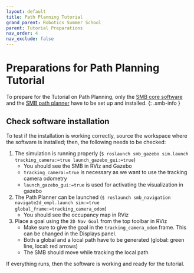 ```yaml
---
layout: default
title: Path Planning Tutorial
grand_parent: Robotics Summer School
parent: Tutorial Preparations
nav_order: 4
nav_exclude: false
---
```


# Preparations for Path Planning Tutorial

To prepare for the Tutorial on Path Planning, only the [SMB core software](../../core-software/installation_core.md) and the [SMB path planner](../../core-software/autonomy_software.md#path-planning) have to be set up and installed.
{: .smb-info }

## Check software installation

To test if the installation is working correctly, source the workspace where the software is installed; then, the following needs to be checked:

1. The simulation is running properly (`$ roslaunch smb_gazebo sim.launch tracking_camera:=true launch_gazebo_gui:=true`)
   * You should see the SMB in RViz and Gazebo
   * `tracking_camera:=true` is necessary as we want to use the tracking camera odometry
   * `launch_gazebo_gui:=true` is used for activating the visualization in gazebo
2. The Path Planner can be launched (`$ roslaunch smb_navigation navigate2d_ompl.launch sim:=true global_frame:=tracking_camera_odom`)
   * You should see the occupancy map in RViz
3. Place a goal using the `2D Nav Goal` from the top toolbar in RViz
   * Make sure to give the goal in the `tracking_camera_odom` frame. This can be changed in the Displays panel.
   * Both a global and a local path have to be generated (global: green line, local: red arrows)
   * The SMB should move while tracking the local path

If everything runs, then the software is working and ready for the tutorial.
